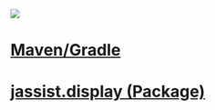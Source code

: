 [![](https://jitpack.io/v/Galaxy-Studios-Dev/JavaAssist.svg)](https://jitpack.io/#Galaxy-Studios-Dev/JavaAssist)

# [Maven/Gradle](https://github.com/Galaxy-Studios-Dev/JavaAssist/wiki)

# [jassist.display (Package)](https://github.com/Galaxy-Studios-Dev/JavaAssist/wiki/Display)

